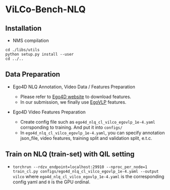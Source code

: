 # ViLCo-Bench-NLQ

## Installation
* NMS compilation
```
cd ./libs/utils
python setup.py install --user
cd ../..
```

## Data Preparation
* Ego4D NLQ Annotation, Video Data / Features Preparation
    *   Please refer to [Ego4D website](https://ego4d-data.org/) to download features.
    *   In our submission, we finally use [EgoVLP](https://github.com/showlab/EgoVLP) features.

* Ego4D Video Features Preparation
    * Create config file such as `ego4d_nlq_cl_vilco_egovlp_1e-4.yaml` corrsponding to training. And put it into `configs/`
    * In `ego4d_nlq_cl_vilco_egovlp_1e-4.yaml`, you can specify annotation json_file, video features, training split and validation split, e.t.c.

## Train on NLQ (train-set) with QIL setting
* ```torchrun --rdzv_endpoint=localhost:29910 --nproc_per_node=1  train_cl.py configs/ego4d_nlq_cl_vilco_egovlp_1e-4.yaml --output vilco``` where `ego4d_nlq_cl_vilco_egovlp_1e-4.yaml` is the corresponding config yaml and `0` is the GPU ordinal.